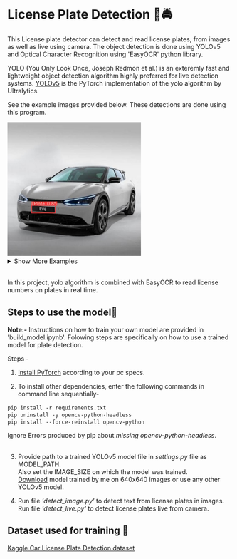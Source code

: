 # License Plate Detection 🚗🚔

This License plate detector can detect and read license plates, from images as well as live using camera. The object detection is done using YOLOv5 and Optical Character Recognition using 'EasyOCR' python library.

YOLO (You Only Look Once, Joseph Redmon et al.) is an exteremly fast and lightweight object detection algorithm highly preferred for live detection systems. [YOLOv5](https://github.com/ultralytics/yolov5/) is the PyTorch implementation of the yolo algorithm by Ultralytics.

See the example images provided below. These detections are done using this program.

<img src="https://raw.githubusercontent.com/ZenithFlux/assets/main/license_plate_detector/detect1.jpg" title="Single Car" width=300 height=300>

<details>
<summary> Show More Examples </summary>
<img src="https://raw.githubusercontent.com/ZenithFlux/assets/main/license_plate_detector/detect2.jpg" title="Cars in traffic" width=400 height=400>
</br></br>
<img src="https://raw.githubusercontent.com/ZenithFlux/assets/main/license_plate_detector/detect3.jpg" title="Car park" width=400 height=400>
</br></br>
<img src="https://raw.githubusercontent.com/ZenithFlux/assets/main/license_plate_detector/detect4.jpg" title="Image from Dashcam" width=400 height=400>
</br></br>
<img src="https://raw.githubusercontent.com/ZenithFlux/assets/main/license_plate_detector/detect5.jpg" title="Car in speed/Blurry Image" width=400 height=400>
</br></br>
<img src="https://raw.githubusercontent.com/ZenithFlux/assets/main/license_plate_detector/detect6.jpg" title="Cartoon Car" width=400 height=400>
</details>
</br>

In this project, yolo algorithm is combined with EasyOCR to read license numbers on plates in real time.

## Steps to use the model🚀

**Note:-** Instructions on how to train your own model are provided in 'build_model.ipynb'. Folowing steps are specifically on how to use a trained model for plate detection.

Steps -

1. [Install PyTorch](https://pytorch.org/get-started/locally/) according to your pc specs.

2. To install other dependencies, enter the following commands in command line sequentially-  
```console
pip install -r requirements.txt
pip uninstall -y opencv-python-headless
pip install --force-reinstall opencv-python
```
Ignore Errors produced by pip about *missing opencv-python-headless*.<br/><br/>

3. Provide path to a trained YOLOv5 model file in *settings.py* file as MODEL_PATH.  
Also set the IMAGE_SIZE on which the model was trained.  
[Download](https://drive.google.com/file/d/1fZIv3KQ8nBUe6YhnQ2wtLd0TBgsLOifE/view?usp=sharing) model trained by me on 640x640 images or use any other YOLOv5 model.

4. Run file *'detect_image.py'* to detect text from license plates in images.  
Run file *'detect_live.py'* to detect license plates live from camera.

## Dataset used for training 🚂

[Kaggle Car License Plate Detection dataset](https://www.kaggle.com/datasets/andrewmvd/car-plate-detection)
